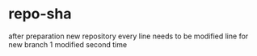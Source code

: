 # repo-sha
after preparation new repository every line needs to be modified
line for new branch 1 modified second time
